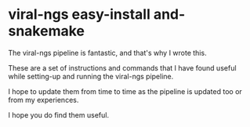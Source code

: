# viral-ngs easy-install and-snakemake

The viral-ngs pipeline is fantastic, and that's why I wrote this.

These are a set of instructions and commands that I have found useful while setting-up and running the viral-ngs pipeline.

I hope to update them from time to time as the pipeline is updated too or from my experiences.

I hope you do find them useful.
